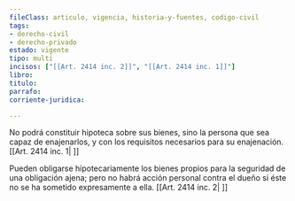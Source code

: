 ```yaml
---
fileClass: articulo, vigencia, historia-y-fuentes, codigo-civil
tags:
- derecho-civil
- derecho-privado
estado: vigente
tipo: multi
incisos: ["[[Art. 2414 inc. 2]]", "[[Art. 2414 inc. 1]]"]
libro:
titulo:
parrafo:
corriente-juridica:

---
```

No podrá constituir hipoteca sobre sus bienes, sino la persona que sea capaz de enajenarlos, y con los requisitos necesarios para su enajenación. [[Art. 2414 inc. 1| ]]

Pueden obligarse hipotecariamente los bienes propios para la seguridad de una obligación ajena; pero no habrá acción personal contra el dueño si éste no se ha sometido expresamente a ella. [[Art. 2414 inc. 2| ]]
